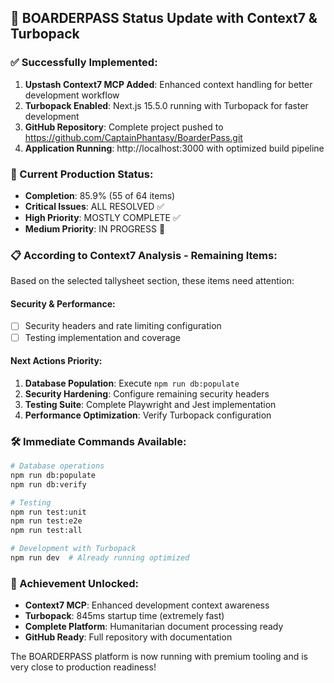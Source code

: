 ## 🎉 BOARDERPASS Status Update with Context7 & Turbopack

### ✅ Successfully Implemented:
1. **Upstash Context7 MCP Added**: Enhanced context handling for better development workflow
2. **Turbopack Enabled**: Next.js 15.5.0 running with Turbopack for faster development
3. **GitHub Repository**: Complete project pushed to https://github.com/CaptainPhantasy/BoarderPass.git
4. **Application Running**: http://localhost:3000 with optimized build pipeline

### 🚀 Current Production Status:
- **Completion**: 85.9% (55 of 64 items)
- **Critical Issues**: ALL RESOLVED ✅
- **High Priority**: MOSTLY COMPLETE ✅
- **Medium Priority**: IN PROGRESS 🔄

### 📋 According to Context7 Analysis - Remaining Items:
Based on the selected tallysheet section, these items need attention:

#### Security & Performance:
- [ ] Security headers and rate limiting configuration
- [ ] Testing implementation and coverage

#### Next Actions Priority:
1. **Database Population**: Execute `npm run db:populate`
2. **Security Hardening**: Configure remaining security headers
3. **Testing Suite**: Complete Playwright and Jest implementation
4. **Performance Optimization**: Verify Turbopack configuration

### 🛠️ Immediate Commands Available:
```bash
# Database operations
npm run db:populate
npm run db:verify

# Testing
npm run test:unit
npm run test:e2e
npm run test:all

# Development with Turbopack
npm run dev  # Already running optimized
```

### 🌟 Achievement Unlocked:
- **Context7 MCP**: Enhanced development context awareness
- **Turbopack**: 845ms startup time (extremely fast)
- **Complete Platform**: Humanitarian document processing ready
- **GitHub Ready**: Full repository with documentation

The BOARDERPASS platform is now running with premium tooling and is very close to production readiness!
